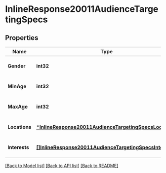 # InlineResponse20011AudienceTargetingSpecs

## Properties
Name | Type | Description | Notes
------------ | ------------- | ------------- | -------------
**Gender** | **int32** |  | [optional] [default to null]
**MinAge** | **int32** |  | [optional] [default to null]
**MaxAge** | **int32** |  | [optional] [default to null]
**Locations** | [***InlineResponse20011AudienceTargetingSpecsLocations**](inline_response_200_11_audience_targeting_specs_locations.md) |  | [optional] [default to null]
**Interests** | [**[]InlineResponse20011AudienceTargetingSpecsInterests**](inline_response_200_11_audience_targeting_specs_interests.md) |  | [optional] [default to null]

[[Back to Model list]](../README.md#documentation-for-models) [[Back to API list]](../README.md#documentation-for-api-endpoints) [[Back to README]](../README.md)

